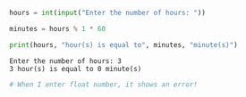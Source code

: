 ```python
hours = int(input("Enter the number of hours: "))

minutes = hours % 1 * 60

print(hours, "hour(s) is equal to", minutes, "minute(s)")
```

    Enter the number of hours: 3
    3 hour(s) is equal to 0 minute(s)
    


```python
# When I enter float number, it shows an error!
```
